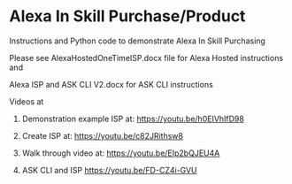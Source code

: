 # Alexa In Skill Purchase/Product

Instructions and Python code to demonstrate Alexa In Skill Purchasing

Please see AlexaHostedOneTimeISP.docx file for Alexa Hosted instructions and 

Alexa ISP and ASK CLI V2.docx for ASK CLI instructions

Videos at
1. Demonstration example ISP at: https://youtu.be/h0EIVhIfD98

2. Create ISP at: https://youtu.be/c82JRithsw8

3. Walk through video at: https://youtu.be/EIp2bQJEU4A

4. ASK CLI and ISP https://youtu.be/FD-CZ4i-GVU





